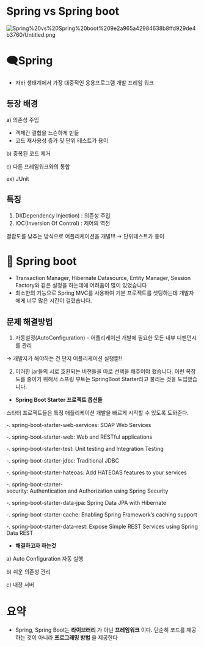 # Spring vs Spring boot

![Spring%20vs%20Spring%20boot%209e2a965a42984638b8ffd929de4b3760/Untitled.png](Spring%20vs%20Spring%20boot%209e2a965a42984638b8ffd929de4b3760/Untitled.png)

# 🗨️Spring

- 자바 생태계에서 가장 대중적인 응용프로그램 개발 프레임 워크

## 등장 배경

a) 의존성 주입

- 객체간 결합을 느슨하게 만듦
- 코드 재사용성 증가 및 단위 테스트가 용이

b) 중복된 코드 제거

c) 다른 프레임워크와의 통합 

ex) JUnit

## 특징

1. DI(Dependency Injection) : 의존성 주입
2. IOC(Inversion Of Control) : 제어의 역전

결합도를 낮추는 방식으로 어플리케이션을 개발!!! → 단위테스트가 용이

# 💬 Spring boot

- Transaction Manager, Hibernate Datasource, Entity Manager, Session Factory와 같은 설정을 하는데에 어려움이 많이 있었습니다
- 최소한의 기능으로 Spring MVC를 사용하여 기본 프로젝트를 셋팅하는데 개발자에게 너무 많은 시간이 걸렸습니다.

## 문제 해결방법

1. 자동설정(AutoConfiguration) - 어플리케이션 개발에 필요한 모든 내부 디펜던시를 관리

 → 개발자가 해야하는 건 단지 어플리케이션 실행뿐!!

2. 이러한 jar들의 서로 호환되는 버전들을 따로 선택을 해주어야 했습니다. 이런 복잡도를 줄이기 위해서 스프링 부트는 SpringBoot Starter라고 불리는 것을 도입했습니다.

- **Spring Boot Starter 프로젝트 옵션들**

스타터 프로젝트들은 특정 애플리케이션 개발을 빠르게 시작할 수 있도록 도와준다.

-. spring-boot-starter-web-services: SOAP Web Services

-. spring-boot-starter-web: Web and RESTful applications 

-. spring-boot-starter-test: Unit testing and Integration Testing 

-. spring-boot-starter-jdbc: Traditional JDBC 

-. spring-boot-starter-hateoas: Add HATEOAS features to your services 

-. spring-boot-starter-security: Authentication and Authorization using Spring Security 

-. spring-boot-starter-data-jpa: Spring Data JPA with Hibernate 

-. spring-boot-starter-cache: Enabling Spring Framework’s caching support 

-. spring-boot-starter-data-rest: Expose Simple REST Services using Spring Data REST

- **해결하고자 하는것**

a) Auto Configuration 자동 실행

b) 쉬운 의존성 관리

c) 내장 서버

# 요약

- Spring, Spring Boot는 **라이브러리** 가 아닌 **프레임워크** 이다. 단순히 코드를 제공하는 것이 아니라 **프로그래밍 방법** 을 제공한다